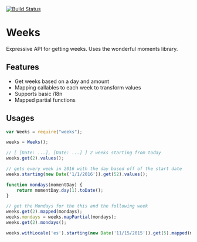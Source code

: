 [![Build Status](https://travis-ci.org/2upmedia/weeks.svg)](https://travis-ci.org/2upmedia/weeks)

# Weeks 

Expressive API for getting weeks. Uses the wonderful moments library.

## Features
- Get weeks based on a day and amount
- Mapping callables to each week to transform values
- Supports basic i18n
- Mapped partial functions

## Usages

```javascript
var Weeks = require("weeks");

weeks = Weeks();

// [ [Date: ...], [Date: ...] ] 2 weeks starting from today
weeks.get(2).values(); 

// gets every week in 2016 with the day based off of the start date
weeks.starting(new Date('1/1/2016')).get(52).values(); 

function mondays(momentDay) {
    return momentDay.day(1).toDate();
}

// get the Mondays for the this and the following week
weeks.get(2).mapped(mondays);
weeks.mondays = weeks.mapPartial(mondays);
weeks.get(2).mondays();

weeks.withLocale('es').starting(new Date('11/15/2015')).get(5).mapped(mondays);
```